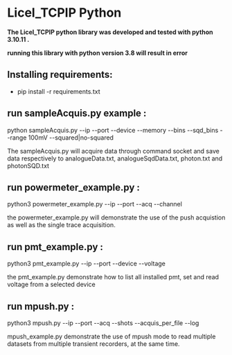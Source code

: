 # **Licel_TCPIP Python**  

**The Licel_TCPIP python library was developed and tested with python 3.10.11 .** 

**running this library with python version 3.8 will result in error** 

## Installing requirements: 
- pip install -r requirements.txt

## run sampleAcquis.py example : 
python sampleAcquis.py --ip <ip> --port <port> --device <Tr address> --memory <memory>
                    --bins <number of bins to read> --sqd_bins <number of sqd bins to read>
                    --range 100mV --squared|no-squared

The sampleAcquis.py will acquire data through command socket and save data respectively to 
analogueData.txt, analogueSqdData.txt, photon.txt and photonSQD.txt  


## run powermeter_example.py : 
python3 powermeter_example.py --ip <ip> --port <port>  --acq <num acquis> --channel <channel>

the powermeter_example.py will demonstrate the use of the push acquistion as well as the 
single trace acquisition. 

## run pmt_example.py : 
python3 pmt_example.py --ip <ip> --port <port> --device <device address> --voltage <voltage>

the pmt_example.py demonstrate how to list all installed pmt, set and read voltage from a selected device

## run mpush.py :
python3 mpush.py --ip <ip> --port <port>  --acq <num acquis> --shots <num shots>
                 --acquis_per_file <acquis per file> --log

mpush_example.py demonstrate the use of mpush mode to read multiple datasets from multiple transient recorders, at the same time. 

